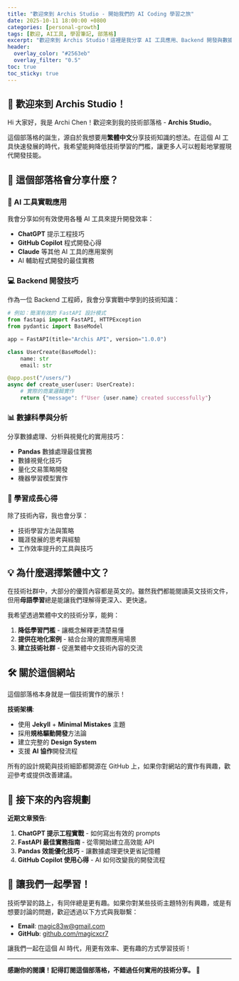 ```yaml
---
title: "歡迎來到 Archis Studio - 開始我們的 AI Coding 學習之旅"
date: 2025-10-11 18:00:00 +0800
categories: [personal-growth]
tags: [歡迎, AI工具, 學習筆記, 部落格]
excerpt: "歡迎來到 Archis Studio！這裡是我分享 AI 工具應用、Backend 開發與數據科學實戰經驗的地方。"
header:
  overlay_color: "#2563eb"
  overlay_filter: "0.5"
toc: true
toc_sticky: true
---
```


## 🎉 歡迎來到 Archis Studio！

Hi 大家好，我是 Archi Chen！歡迎來到我的技術部落格 - **Archis Studio**。

這個部落格的誕生，源自於我想要用**繁體中文**分享技術知識的想法。在這個 AI 工具快速發展的時代，我希望能夠降低技術學習的門檻，讓更多人可以輕鬆地掌握現代開發技能。

## 🎯 這個部落格會分享什麼？

### 🤖 AI 工具實戰應用

我會分享如何有效使用各種 AI 工具來提升開發效率：

- **ChatGPT** 提示工程技巧
- **GitHub Copilot** 程式開發心得  
- **Claude** 等其他 AI 工具的應用案例
- AI 輔助程式開發的最佳實務

### 💻 Backend 開發技巧

作為一位 Backend 工程師，我會分享實戰中學到的技術知識：

```python
# 例如：簡潔有效的 FastAPI 設計模式
from fastapi import FastAPI, HTTPException
from pydantic import BaseModel

app = FastAPI(title="Archis API", version="1.0.0")

class UserCreate(BaseModel):
    name: str
    email: str

@app.post("/users/")
async def create_user(user: UserCreate):
    # 實際的商業邏輯實作
    return {"message": f"User {user.name} created successfully"}
```

### 📊 數據科學與分析

分享數據處理、分析與視覺化的實用技巧：

- **Pandas** 數據處理最佳實務
- 數據視覺化技巧
- 量化交易策略開發
- 機器學習模型實作

### 🌱 學習成長心得

除了技術內容，我也會分享：

- 技術學習方法與策略
- 職涯發展的思考與經驗
- 工作效率提升的工具與技巧

## 💡 為什麼選擇繁體中文？

在技術社群中，大部分的優質內容都是英文的。雖然我們都能閱讀英文技術文件，但用**母語學習**總是能讓我們理解得更深入、更快速。

我希望透過繁體中文的技術分享，能夠：

1. **降低學習門檻** - 讓概念解釋更清楚易懂
2. **提供在地化案例** - 結合台灣的實際應用場景
3. **建立技術社群** - 促進繁體中文技術內容的交流

## 🛠️ 關於這個網站

這個部落格本身就是一個技術實作的展示！

**技術架構**:
- 使用 **Jekyll** + **Minimal Mistakes** 主題
- 採用**規格驅動開發**方法論
- 建立完整的 **Design System**
- 支援 **AI 協作**開發流程

所有的設計規範與技術細節都開源在 GitHub 上，如果你對網站的實作有興趣，歡迎參考或提供改善建議。

## 🚀 接下來的內容規劃

**近期文章預告**:

1. **ChatGPT 提示工程實戰** - 如何寫出有效的 prompts
2. **FastAPI 最佳實務指南** - 從零開始建立高效能 API
3. **Pandas 效能優化技巧** - 讓數據處理更快更省記憶體
4. **GitHub Copilot 使用心得** - AI 如何改變我的開發流程

## 🤝 讓我們一起學習！

技術學習的路上，有同伴總是更有趣。如果你對某些技術主題特別有興趣，或是有想要討論的問題，歡迎透過以下方式與我聯繫：

- **Email**: [magic83w@gmail.com](mailto:magic83w@gmail.com)
- **GitHub**: [github.com/magicxcr7](https://github.com/magicxcr7)

讓我們一起在這個 AI 時代，用更有效率、更有趣的方式學習技術！

---

**感謝你的閱讀！記得訂閱這個部落格，不錯過任何實用的技術分享。** 🙏
